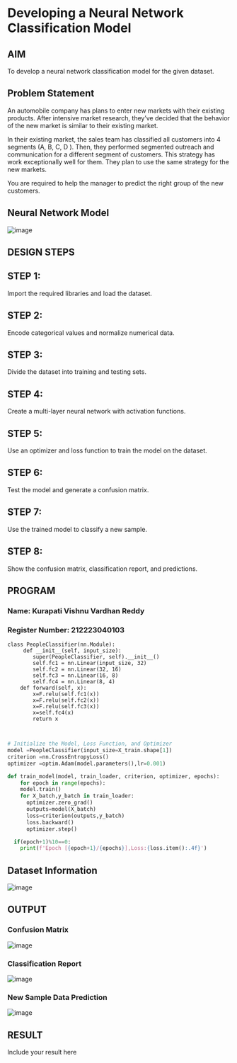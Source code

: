 # Developing a Neural Network Classification Model

## AIM

To develop a neural network classification model for the given dataset.

## Problem Statement

An automobile company has plans to enter new markets with their existing products. After intensive market research, they’ve decided that the behavior of the new market is similar to their existing market.

In their existing market, the sales team has classified all customers into 4 segments (A, B, C, D ). Then, they performed segmented outreach and communication for a different segment of customers. This strategy has work exceptionally well for them. They plan to use the same strategy for the new markets.

You are required to help the manager to predict the right group of the new customers.

## Neural Network Model

![image](https://github.com/user-attachments/assets/9419b281-738c-4032-a757-070eef27b457)

## DESIGN STEPS

## STEP 1:
Import the required libraries and load the dataset.
## STEP 2:
Encode categorical values and normalize numerical data.
## STEP 3:
Divide the dataset into training and testing sets.
## STEP 4:
Create a multi-layer neural network with activation functions.
## STEP 5:
Use an optimizer and loss function to train the model on the dataset.
## STEP 6:
Test the model and generate a confusion matrix.
## STEP 7:
Use the trained model to classify a new sample.
## STEP 8:
Show the confusion matrix, classification report, and predictions.


## PROGRAM

### Name: Kurapati Vishnu Vardhan Reddy
### Register Number: 212223040103
```
class PeopleClassifier(nn.Module):
     def __init__(self, input_size):
        super(PeopleClassifier, self).__init__()
        self.fc1 = nn.Linear(input_size, 32)
        self.fc2 = nn.Linear(32, 16)
        self.fc3 = nn.Linear(16, 8)
        self.fc4 = nn.Linear(8, 4)
    def forward(self, x):
        x=F.relu(self.fc1(x))
        x=F.relu(self.fc2(x))
        x=F.relu(self.fc3(x))
        x=self.fc4(x)
        return x

        

```
```python
# Initialize the Model, Loss Function, and Optimizer
model =PeopleClassifier(input_size=X_train.shape[1])
criterion =nn.CrossEntropyLoss()
optimizer =optim.Adam(model.parameters(),lr=0.001)


```
```python
def train_model(model, train_loader, criterion, optimizer, epochs):
    for epoch in range(epochs):
    model.train()
    for X_batch,y_batch in train_loader:
      optimizer.zero_grad()
      outputs=model(X_batch)
      loss=criterion(outputs,y_batch)
      loss.backward()
      optimizer.step()

  if(epoch+1)%10==0:
    print(f'Epoch [{epoch+1}/{epochs}],Loss:{loss.item():.4f}')
```



## Dataset Information

![image](https://github.com/user-attachments/assets/838ebb47-fb2f-4acf-bdd8-c78eb9d9a3ea)

## OUTPUT



### Confusion Matrix

![image](https://github.com/user-attachments/assets/dfdbb520-5435-4a1a-938b-bed15cdd7adc)

### Classification Report

![image](https://github.com/user-attachments/assets/7468ee34-7f17-4809-aa51-3a89fd2a793e)


### New Sample Data Prediction

![image](https://github.com/user-attachments/assets/36f5ee64-5874-4c66-8aa3-397f68bf2717)

## RESULT
Include your result here
